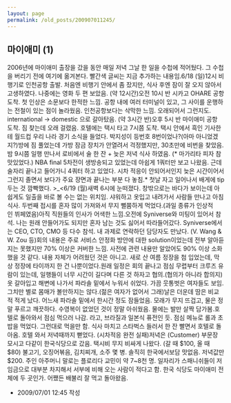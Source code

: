 ```yaml
---
layout: page
permalink: /old_posts/200907011245/
---
```


## 마이애미 (1)

2006년에 마이애미 출장을 갔을 동안 매일 저녁 그날 한 일을 수첩에 적어뒀다. 그 수첩을 버리기 전에 여기에 옮겨본다. 빨간색 글씨는 지금 추가하는 내용임.6/18 (일)12시 비행기로 인천공항 출발. 처음엔 비행기 안에서 좀 잤지만, 식사 후엔 잠이 잘 오지 않아서 고생하였다. 나중에는 영화 두 편 보았음. (약 12시간)오전 10시 반 시카고 OHARE 공항 도착. 첫 인상은 소문보다 한적한 느낌. 공항 내에 여러 터미널이 있고, 그 사이를 운행하는 전철이 있는 점이 놀라웠음. 인천공항보다는 삭막한 느낌. 오래되어서 그런지도. international -> domestic 으로 갈아탔음. (약 3시간 반)오후 5시 반 마이애미 공항 도착. 짐 찾는데 오래 걸렸음. 호텔에는 택시 타고 7시쯤 도착. 택시 안에서 흑인 기사한테 월드컵 우리 나라 경기 소식을 들었다. 박지성이 등번호 8번이었나?(아마 아니었겠지?)방에 짐 풀었는데 가방 잠금 장치가 안열려서 걱정했지만, 30초만에 비번을 찾았음.밤 9시쯤 일행 만나서 로비에서 술 한 잔 + 늦은 저녁 식사 하였음. (* 마가리타 피자 참 맛있었다.) NBA final 5차전이 생방송되고 있었는데 아쉽게 1쿼터만 보고 나왔음. 근데 술자리 끝나고 들어가니 4쿼터 하고 있었다. 시차 적응이 안되어서인지 늦은 시간이어서 그런지 졸면서 보다가 주요 장면과 끝나는 부분 다 놓침.* 첫날 자고 일어나서 배게에 tip 두는 것 깜빡했다. >_<6/19 (월)새벽 6시에 눈떠졌다. 창밖으로는 바다가 보이는데 아쉽게도 일출을 바로 볼 수는 없는 위치임. 샤워하고 옷입고 내려가서 사람들 만나고 아침식사. 두번째 접시를 혼자 많이 가져와서 무지 뻘쭘하게 먹었다.(과일 종류가 인상적인 뷔페였음)아직 직원들의 인사가 어색한 느낌.오전에 Syniverse와 미팅이 있어서 참석. 나는 원래 안들어가도 되지만 혼자 남는 것도 싫어서 따라들어갔다. Syniverse에서는 CEO, CTO, CMO 등 다수 참석. 내 과제로 연락하던 담당자도 만났다. (V. Wang & W. Zou 등)회의 내용은 주로 서비스 안정화 방안에 대한 solution이었는데 전부 알아듣지는 못했지만 70% 이상은 커버한 느낌. 사전에 관련 내용만 알았어도 90% 이상 소화했을 것 같다. 내용 자체가 어려웠던 것은 아니고. 새로 산 여름 정장을 첨 입었는데, 막상 정장에 타이까지 한 건 나뿐이었다.원래 일정은 회의 끝나고 점심 무렵부터 크루즈 유람이 있는데, 일행들이 너무 시간이 길다며 다른 것 하자고 협의.(협의가 아니라 합의지)옷 갈아입고 해변에 나가서 파라솔 밑에서 누워서 쉬었다. 가끔 웃통벗은 여자들도 보임. 그치만 별로 몸매가 볼만하지는 않다.(젊은 여자가 없어서 그래)날은 더운데 땀은 비교적 적게 났다. 어느새 파라솔 밑에서 한시간 정도 잠들었음. 모래가 무지 뜨겁고, 물은 정말 푸르고 깨끗하다. 수영복이 없었던 것이 정말 아쉬웠음. 물에는 발만 살짝 담가봄.호텔로 돌아와서 점심 먹으러 나감. <Sushi Samba>라고, 브라질과 일본식 퓨전인 듯. 점심 메뉴로 롤과 초밥을 먹었다. 그런대로 먹을만 함. 식사 마치고 스타벅스 들러서 한 잔 빨면서 호텔로 돌아옴. 호텔 와서 저녁때까지 뻗었다. (시차적응 완전 실패)저녁은 (Customer) 부문장 모시고 다같이 한국식당으로 갔음. 택시비 무지 비싸게 나왔다. (갈 때 $100, 올 때 $80) 불고기, 오징어볶음, 김치찌개, 소주 몇 병. 솔직히 한국에서보담 맛없음. 저녁값만 $200. 주인 아주머니 말로는 플로리다 교민이 약 7~8천 명. 일자리가 스패니쉬들이 저임금으로 대부분 차지해서 서부에 비해 오는 사람이 적다고 함. 한국 식당도 마이애미 전체에 두 곳인가. 어쨌든 배불리 잘 먹고 돌아왔음.



- 2009/07/01 12:45 작성